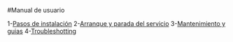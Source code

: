 #Manual de usuario

1-[Pasos de instalación](PasosDeInstalacion.md)
2-[Arranque y parada del servicio](ArranqueParadaServicio.md)
3-[Mantenimiento y guias](Mantenimiento.md)
4-[Troubleshotting]()
